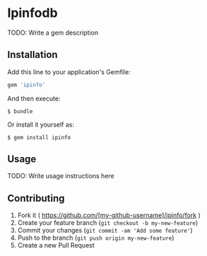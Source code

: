 # Ipinfodb

TODO: Write a gem description

## Installation

Add this line to your application's Gemfile:

```ruby
gem 'ipinfo'
```

And then execute:

    $ bundle

Or install it yourself as:

    $ gem install ipinfo

## Usage

TODO: Write usage instructions here

## Contributing

1. Fork it ( https://github.com/[my-github-username]/ipinfo/fork )
2. Create your feature branch (`git checkout -b my-new-feature`)
3. Commit your changes (`git commit -am 'Add some feature'`)
4. Push to the branch (`git push origin my-new-feature`)
5. Create a new Pull Request
